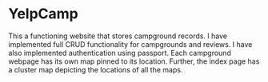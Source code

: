 # YelpCamp
This a functioning website that stores campground records. I have implemented full CRUD functionality for campgrounds and reviews.
I have also implemented authentication using passport. 
Each campground webpage has its own map pinned to its location. Further, the index page has a cluster map depicting the locations of all the maps.

